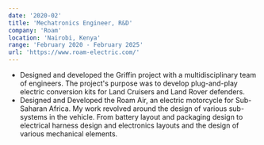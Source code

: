 ```yaml
---
date: '2020-02'
title: 'Mechatronics Engineer, R&D'
company: 'Roam'
location: 'Nairobi, Kenya'
range: 'February 2020 - February 2025'
url: 'https://www.roam-electric.com/'
---
```


- Designed and developed the Griffin project with a multidisciplinary team of engineers. The project's purpose was to develop plug-and-play electric conversion kits for Land Cruisers and Land Rover defenders.
- Designed and Developed the Roam Air, an electric motorcycle for Sub-Saharan Africa. My work revolved around the design of various sub-systems in the vehicle. From battery layout and packaging design to electrical harness design and electronics layouts and the design of various mechanical elements.
